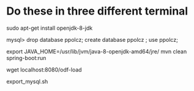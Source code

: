 # Do these in three different terminal

<!-- Could not find artifact com.sun:tools:jar:1.7.0  -->
sudo apt-get install openjdk-8-jdk

mysql> drop database ppolcz; create database ppolcz ; use ppolcz;

export JAVA_HOME=/usr/lib/jvm/java-8-openjdk-amd64/jre/
mvn clean spring-boot:run

wget localhost:8080/odf-load

<!-- ~/Dropbox/Peti/Others/Config/scripts/export_mysql.sh -->
<!-- Run this command to export the contents of the database -->
export_mysql.sh

